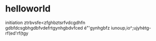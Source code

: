 # helloworld
initiation
ztrbvsfe<zfghbztsrfvdcgdhfn gdbfdcsgbhgdbfvdefrtgynhgbdvfced  é"'gynhgbfz
iunoup,io^;ujyhètg-rf(ed'rf(tgy
